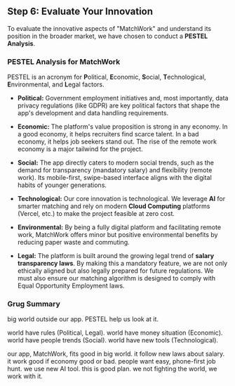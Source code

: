 ## Step 6: Evaluate Your Innovation

To evaluate the innovative aspects of "MatchWork" and understand its position in the broader market, we have chosen to conduct a **PESTEL Analysis**.

### PESTEL Analysis for MatchWork

PESTEL is an acronym for **P**olitical, **E**conomic, **S**ocial, **T**echnological, **E**nvironmental, and **L**egal factors.

- **Political:** Government employment initiatives and, most importantly, data privacy regulations (like GDPR) are key political factors that shape the app's development and data handling requirements.

- **Economic:** The platform's value proposition is strong in any economy. In a good economy, it helps recruiters find scarce talent. In a bad economy, it helps job seekers stand out. The rise of the remote work economy is a major tailwind for the project.

- **Social:** The app directly caters to modern social trends, such as the demand for transparency (mandatory salary) and flexibility (remote work). Its mobile-first, swipe-based interface aligns with the digital habits of younger generations.

- **Technological:** Our core innovation is technological. We leverage **AI** for smarter matching and rely on modern **Cloud Computing** platforms (Vercel, etc.) to make the project feasible at zero cost.

- **Environmental:** By being a fully digital platform and facilitating remote work, MatchWork offers minor but positive environmental benefits by reducing paper waste and commuting.

- **Legal:** The platform is built around the growing legal trend of **salary transparency laws**. By making this a mandatory feature, we are not only ethically aligned but also legally prepared for future regulations. We must also ensure our matching algorithm is designed to comply with Equal Opportunity Employment laws.

### Grug Summary

big world outside our app. PESTEL help us look at it.

world have rules (Political, Legal). world have money situation (Economic). world have people trends (Social). world have new tools (Technological).

our app, MatchWork, fits good in big world. it follow new laws about salary. it work good if economy good or bad. people want easy, phone-first job hunt. we use new AI tool. this is good plan. we not fighting the world, we work with it.
